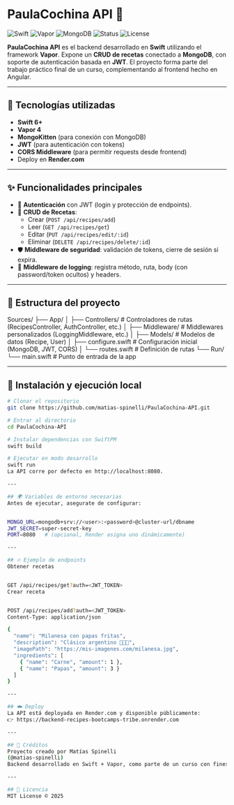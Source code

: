 # PaulaCochina API 🍲

![Swift](https://img.shields.io/badge/Swift-FA7343?style=for-the-badge&logo=swift&logoColor=white)
![Vapor](https://img.shields.io/badge/Vapor-0D0D0D?style=for-the-badge&logo=vapor&logoColor=blue)
![MongoDB](https://img.shields.io/badge/MongoDB-47A248?style=for-the-badge&logo=mongodb&logoColor=white)
![Status](https://img.shields.io/badge/Status-Active-brightgreen?style=for-the-badge)
![License](https://img.shields.io/badge/License-MIT-yellow?style=for-the-badge)

**PaulaCochina API** es el backend desarrollado en **Swift** utilizando el framework **Vapor**.
Expone un **CRUD de recetas** conectado a **MongoDB**, con soporte de autenticación basada en **JWT**.
El proyecto forma parte del trabajo práctico final de un curso, complementando al frontend hecho en Angular.

---

## 🚀 Tecnologías utilizadas

- **Swift 6+**
- **Vapor 4**
- **MongoKitten** (para conexión con MongoDB)
- **JWT** (para autenticación con tokens)
- **CORS Middleware** (para permitir requests desde frontend)
- Deploy en **Render.com**

---

## ✨ Funcionalidades principales

- 📌 **Autenticación** con JWT (login y protección de endpoints).
- 📖 **CRUD de Recetas**:
  - Crear (`POST /api/recipes/add`)
  - Leer (`GET /api/recipes/get`)
  - Editar (`PUT /api/recipes/edit/:id`)
  - Eliminar (`DELETE /api/recipes/delete/:id`)
- 🛡️ **Middleware de seguridad**: validación de tokens, cierre de sesión si expira.
- 📜 **Middleware de logging**: registra método, ruta, body (con password/token ocultos) y headers.

---

## 📂 Estructura del proyecto

Sources/
├── App/
│ ├── Controllers/ # Controladores de rutas (RecipesController, AuthController, etc.)
│ ├── Middleware/ # Middlewares personalizados (LoggingMiddleware, etc.)
│ ├── Models/ # Modelos de datos (Recipe, User)
│ ├── configure.swift # Configuración inicial (MongoDB, JWT, CORS)
│ └── routes.swift # Definición de rutas
└── Run/
└── main.swift # Punto de entrada de la app


---

## 🔧 Instalación y ejecución local

```bash
# Clonar el repositorio
git clone https://github.com/matias-spinelli/PaulaCochina-API.git

# Entrar al directorio
cd PaulaCochina-API

# Instalar dependencias con SwiftPM
swift build

# Ejecutar en modo desarrollo
swift run
La API corre por defecto en http://localhost:8080.

---

## 🌍 Variables de entorno necesarias
Antes de ejecutar, asegurate de configurar:


MONGO_URL=mongodb+srv://<user>:<password>@cluster-url/dbname
JWT_SECRET=super-secret-key
PORT=8080   # (opcional, Render asigna uno dinámicamente)

---

## 🔥 Ejemplo de endpoints
Obtener recetas


GET /api/recipes/get?auth=<JWT_TOKEN>
Crear receta


POST /api/recipes/add?auth=<JWT_TOKEN>
Content-Type: application/json

{
  "name": "Milanesa con papas fritas",
  "description": "Clásico argentino 💙💛💙",
  "imagePath": "https://mis-imagenes.com/milanesa.jpg",
  "ingredients": [
    { "name": "Carne", "amount": 1 },
    { "name": "Papas", "amount": 3 }
  ]
}

---

## ☁️ Deploy
La API está deployada en Render.com y disponible públicamente:
👉 https://backend-recipes-bootcamps-tribe.onrender.com

---

## 🌟 Créditos
Proyecto creado por Matías Spinelli
(@matias-spinelli)
Backend desarrollado en Swift + Vapor, como parte de un curso con fines de práctica y aprendizaje.

---

## 📜 Licencia
MIT License © 2025
